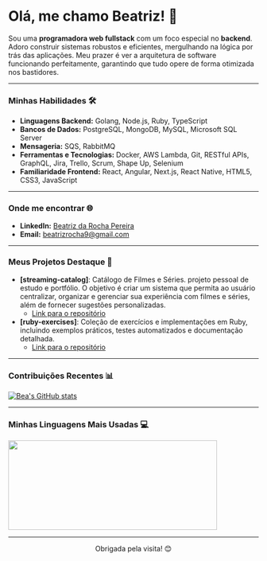 # Olá, me chamo Beatriz! 👋

Sou uma **programadora web fullstack** com um foco especial no **backend**. Adoro construir sistemas robustos e eficientes, mergulhando na lógica por trás das aplicações. Meu prazer é ver a arquitetura de software funcionando perfeitamente, garantindo que tudo opere de forma otimizada nos bastidores.

---

### Minhas Habilidades 🛠️

* **Linguagens Backend:** Golang, Node.js, Ruby, TypeScript
* **Bancos de Dados:** PostgreSQL, MongoDB, MySQL, Microsoft SQL Server
* **Mensageria:** SQS, RabbitMQ
* **Ferramentas e Tecnologias:** Docker, AWS Lambda, Git, RESTful APIs, GraphQL, Jira, Trello, Scrum, Shape Up, Selenium
* **Familiaridade Frontend:** React, Angular, Next.js, React Native, HTML5, CSS3, JavaScript

---

### Onde me encontrar 🌐

* **LinkedIn:** [Beatriz da Rocha Pereira](https://www.linkedin.com/in/beatrizdarochapereira/)
* **Email:** [beatrizrocha9@gmail.com](mailto:beatrizrocha9@gmail.com)

---

### Meus Projetos Destaque 🌟

* **[streaming-catalog]**: Catálogo de Filmes e Séries.  projeto pessoal de estudo e portfólio. O objetivo é criar um sistema que permita ao usuário centralizar, organizar e gerenciar sua experiência com filmes e séries, além de fornecer sugestões personalizadas.
    * [Link para o repositório](https://github.com/BeatrizRocha/streaming-catalog)
* **[ruby-exercises]**: Coleção de exercícios e implementações em Ruby, incluindo exemplos práticos, testes automatizados e documentação detalhada.
    * [Link para o repositório](https://github.com/BeatrizRocha/ruby-exercises)

---

### Contribuições Recentes 📊

[![Bea's GitHub stats](https://github-readme-stats.vercel.app/api?username=BeatrizRocha&show_icons=true&theme=dracula)](https://github.com/anuraghazra/github-readme-stats)

---

### Minhas Linguagens Mais Usadas 💻

<img height="180em" width="420em" src="https://github-readme-stats.vercel.app/api/top-langs/?username=BeatrizRocha&layout=compact&langs_count=5&theme=dracula"/>

---

<p align="center">
  Obrigada pela visita! 😊
</p>
